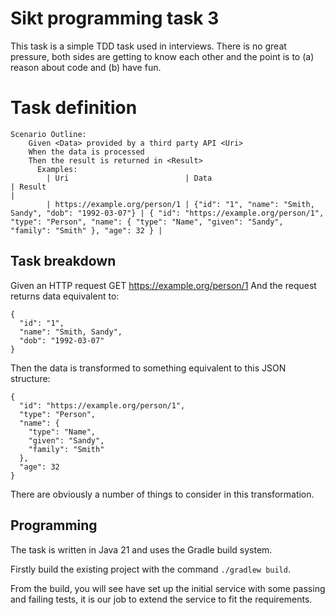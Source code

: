# Sikt programming task 3

This task is a simple TDD task used in interviews. There is no great pressure, both sides are getting to know each other and the point is to (a) reason about code and (b) have fun.

# Task definition

```
Scenario Outline:
    Given <Data> provided by a third party API <Uri>
    When the data is processed
    Then the result is returned in <Result>
      Examples:
        | Uri                          | Data                                                     | Result                                                                                                                                 |
        | https://example.org/person/1 | {"id": "1", "name": "Smith, Sandy", "dob": "1992-03-07"} | { "id": "https://example.org/person/1", "type": "Person", "name": { "type": "Name", "given": "Sandy", "family": "Smith" }, "age": 32 } |
```

## Task breakdown

Given an HTTP request GET https://example.org/person/1
And the request returns data equivalent to:
```
{
  "id": "1",
  "name": "Smith, Sandy",
  "dob": "1992-03-07"
}
```
Then the data is transformed to something equivalent to this JSON structure:
```
{
  "id": "https://example.org/person/1",
  "type": "Person",
  "name": {
    "type": "Name",
    "given": "Sandy",
    "family": "Smith"
  },
  "age": 32
}
```

There are obviously a number of things to consider in this transformation.

## Programming

The task is written in Java 21 and uses the Gradle build system.

Firstly build the existing project with the command `./gradlew build`.

From the build, you will see have set up the initial service with some passing and failing tests, it is our job to extend the service to fit the requirements.

